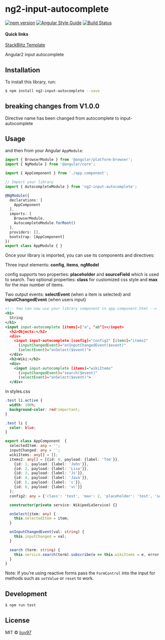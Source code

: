 # ng2-input-autocomplete

[![npm version](https://badge.fury.io/js/ng2-input-autocomplete.svg)](https://badge.fury.io/js/ng2-input-autocomplete)
[![Angular Style Guide](https://mgechev.github.io/angular2-style-guide/images/badge.svg)](https://angular.io/styleguide)
[![Build Status](https://travis-ci.org/liuy97/ng2-input-autocomplete.svg?branch=master)](https://travis-ci.org/liuy97/ng2-input-autocomplete)

#### Quick links
[StackBlitz Template](https://stackblitz.com/edit/ng2-input-autocomplete)

Angular2 input autocomplete

## Installation

To install this library, run:

```bash
$ npm install ng2-input-autocomplete --save
```

## breaking changes from V1.0.0

Directive name has been changed from autocomplete to input-autocomplete

## Usage

and then from your Angular `AppModule`:

```typescript
import { BrowserModule } from '@angular/platform-browser';
import { NgModule } from '@angular/core';

import { AppComponent } from './app.component';

// Import your library
import { AutocompleteModule } from 'ng2-input-autocomplete';

@NgModule({
  declarations: [
    AppComponent
  ],
  imports: [
    BrowserModule,
    AutocompleteModule.forRoot()
  ],
  providers: [],
  bootstrap: [AppComponent]
})
export class AppModule { }
```

Once your library is imported, you can use its components and directives:

Three input elements: **config**, **items**, **ngModel**

config supports two properties: **placeholder** and  **sourceField** which is used to search.
Two optional properties: **class** for customized css style and **max** for the max number of items.

Two output events: **selectEvent** (when a item is selected) and **inputChangedEvent** (when users input)

```xml
<!-- You can now use your library component in app.component.html -->
<h1>
  String
</h1>
<input input-autocomplete [items]=["a", "ab"]></input>
  <h2>Objects:</h2>
  <div>
    <input input-autocomplete [config]="config2" [items]="items2"
      (inputChangedEvent)="onInputChangedEvent($event)"
      (selectEvent)="onSelect($event)">
  </div>
  <h2>Wiki:</h2>
  <div>
    <input input-autocomplete [items]="wikiItems"
      (inputChangedEvent)="search($event)"
      (selectEvent)="onSelect($event)">
  </div>
```

in styles.css
```css
.test li.active {
  width: 100%;
  background-color: red!important;
}

.test li {
  color: blue;
}
```

```typescript
export class AppComponent  {
  selectedItem: any = '';
  inputChanged: any = '';
  wikiItems: any[] = [];
  items2: any[] = [{id: 0, payload: {label: 'Tom'}},
    {id: 1, payload: {label: 'John'}},
    {id: 2, payload: {label: 'Lisa'}},
    {id: 3, payload: {label: 'Js'}},
    {id: 4, payload: {label: 'Java'}},
    {id: 5, payload: {label: 'c'}},
    {id: 6, payload: {label: 'vc'}}
  ];
  config2: any = {'class': 'test', 'max': 2, 'placeholder': 'test', 'sourceField': ['payload', 'label']};

  constructor(private service: WikipediaService) {}

  onSelect(item: any) {
    this.selectedItem = item;
  }

  onInputChangedEvent(val: string) {
    this.inputChanged = val;
  }

  search (term: string) {
    this.service.search(term).subscribe(e => this.wikiItems = e, error => console.log(error));
  }
}
```

Note: If you're using reactive forms pass the `FormControl` into the input for methods such as `setValue` or `reset` to work.

## Development

```bash
$ npm run test
```

## License

MIT © [liuy97](liuy97@gmail.com)
